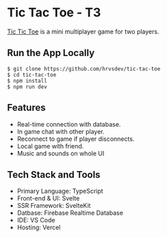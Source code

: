 # Tic Tac Toe - T3

[Tic Tic Toe](https://t3.hrvs.me) is a mini multiplayer game for two players.

## Run the App Locally

```
$ git clone https://github.com/hrvsdev/tic-tac-toe
$ cd tic-tac-toe
$ npm install
$ npm run dev
```

## Features

- Real-time connection with database.
- In game chat with other player.
- Reconnect to game if player disconnects.
- Local game with friend.
- Music and sounds on whole UI

## Tech Stack and Tools

- Primary Language: TypeScript
- Front-end & UI: Svelte
- SSR Framework: SvelteKit
- Datbase: Firebase Realtime Database
- IDE: VS Code
- Hosting: Vercel
